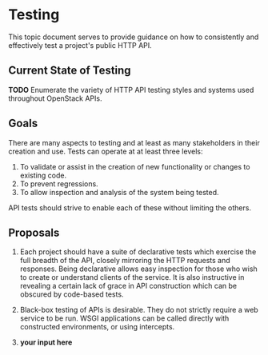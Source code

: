 Testing
=======

This topic document serves to provide guidance on how to consistently
and effectively test a project's public HTTP API.

Current State of Testing
------------------------

**TODO** Enumerate the variety of HTTP API testing styles and systems
used throughout OpenStack APIs.

Goals
-----

There are many aspects to testing and at least as many stakeholders in
their creation and use. Tests can operate at at least three levels:

1. To validate or assist in the creation of new functionality or changes
   to existing code.
2. To prevent regressions.
3. To allow inspection and analysis of the system being tested.

API tests should strive to enable each of these without limiting the
others.

Proposals
---------

1. Each project should have a suite of declarative tests which
   exercise the full breadth of the API, closely mirroring the HTTP
   requests and responses. Being declarative allows easy inspection
   for those who wish to create or understand clients of the service.
   It is also instructive in revealing a certain lack of grace in API
   construction which can be obscured by code-based tests.

2. Black-box testing of APIs is desirable. They do not strictly require
   a web service to be run. WSGI applications can be called directly
   with constructed environments, or using intercepts.

3. **your input here**

